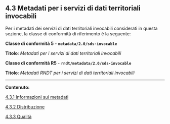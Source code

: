 ## 4.3 Metadati per i servizi di dati territoriali invocabili

Per i metadati dei servizi di dati territoriali invocabili considerati in questa sezione, la classe di conformità di riferimento è la seguente:

**Classe di conformità 5** - **```metadata/2.0/sds-invocable```**

**Titolo**: _Metadati per i servizi di dati territoriali invocabili_

**Classe di conformità R5** - **```rndt/metadata/2.0/sds-invocable```**

**Titolo**: _Metadati RNDT per i servizi di dati territoriali invocabili_

---

**Contenuto:**

[4.3.1 Informazioni sui metadati](metadata.md)

[4.3.2 Distribuzione](distribution.md)

[4.3.3 Qualità](quality.md)


